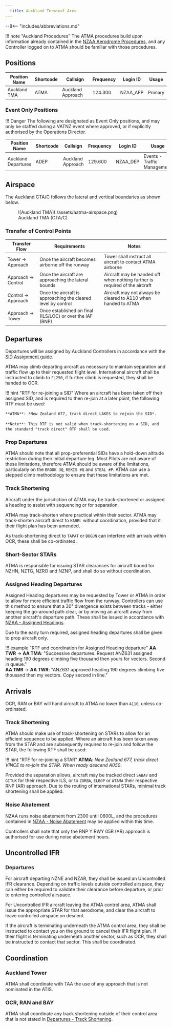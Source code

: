 ```yaml
---
  title: Auckland Terminal Area 
---
```


--8<-- "includes/abbreviations.md"

!!! note "Auckland Procedures"
    The ATMA procedures build upon information already contained in the [NZAA Aerodrome Procedures](../aerodromes/Class-C/nzaa.md), and any Controller logged on to ATMA should be familiar with those procedures.

## Positions

| Position Name | Shortcode | Callsign          | Frequency | Login ID | Usage     |
| ------------- | --------- | ----------------- | --------- | -------- | --------- |
| Auckland TMA  | ATMA      | Auckland Approach | 124.300   | NZAA_APP | Primary   |


### Event Only Positions

!!! Danger
    The following are designated as Event Only positions, and may only be staffed during a VATNZ event where approved, or if explicitly authorised by the Operations Director.

| Position Name       | Shortcode | Callsign          | Frequency | Login ID | Usage                       |
| ------------------- | --------- | ----------------- | --------- | -------- | --------------------------- |
| Auckland Departures | ADEP      | Auckland Approach | 129.600   | NZAA_DEP | Events - Traffic Management |

## Airspace

The Auckland CTA/C follows the lateral and vertical boundaries as shown below. 


<figure markdown>
  ![Auckland TMA](./assets/aatma-airspace.png) 
  <figcaption>Auckland TMA (CTA/C)</figcaption>
</figure>

### Transfer of Control Points

|Transfer Flow         | Requirements                                                 | Notes                                                                       | 
| -------------------- | ------------------------------------------------------------ | --------------------------------------------------------------------------- | 
| Tower -> Approach    | Once the aircraft becomes airborne off the runway            | Tower shall instruct all aircraft to contact ATMA airborne                  |
| Approach -> Control  | Once the aircraft are approaching the lateral bounds         | Aircraft may be handed off when nothing further is required of the aircraft | 
| Control -> Approach  | Once the aircraft is approaching the cleared level by control | Aircraft may not always be cleared to A110 when handed to ATMA              | 
| Approach -> Tower    | Once established on final (ILS/LOC) or over the IAF (RNP)    |                                                                             |

## Departures

Departures will be assigned by Auckland Controllers in accordance with the [SID Assignment guide](../aerodromes/Class-C/nzaa.md). 

ATMA may climb departing aircraft as necessary to maintain separation and traffic flow up to their requested flight level. International aircraft shall be instructed to climb to `FL250`, if further climb is requested, they shall be handed to OCR.

!!! hint "RTF for re-joining a SID"
    Where an aircraft has been taken off their assigned SID, and is required to then re-join at a later point, the following RTF must be used:

    **ATMA**: *New Zealand 677, track direct LAKES to rejoin the SID*.

    **Note**: This RTF is not valid when track-shortening on a SID, and the standard "track direct" RTF shall be used.

### Prop Departures

ATMA should note that all prop-preferential SIDs have a hold-down altitude restriction during their initial departure leg. Most Pilots are not aware of these limitations, therefore ATMA should be aware of the limitations, particularly on the `BROOK 3Q`, `REKIS #Q` and `STEAL #P`. ATMA can use a stepped climb methodology to ensure that these limitations are met.


### Track Shortening

Aircraft under the jurisdiction of ATMA may be track-shortened or assigned a heading to assist with sequencing or for separation. 

ATMA may track-shorten where practical within their sector. ATMA may track-shorten aircraft direct to `KARRL` without coordination, provided that it their flight plan has been amended.

As track-shortening direct to `TAPAT` or `BOGUN` can interfere with arrivals within OCR, these shall be co-ordinated.

### Short-Sector STARs

ATMA is responsible for issuing STAR clearances for aircraft bound for NZHN, NZTG, NZRO and NZNP, and shall do so without coordination. 

### Assigned Heading Departures

Assigned Heading departures may be requested by Tower or ATMA in order to allow for more efficient traffic flow from the runway. Controllers can use this method to ensure that a 30° divergence exists between tracks - either keeping the go-around path clear, or by moving an aircraft away from another aircraft's departure path. These shall be issued in accordance with [NZAA - Assigned Headings](../aerodromes/Class-C/nzaa.md#assigned-headings).

Due to the early turn required, assigned heading departures shall be given to prop aircraft only.

!!! example "RTF and coordination for Assigned Heading departure"
    <span class="coldline">**AA TWR** -> **AA TMA**</span>: "Successive departures. Request ANZ631 assigned heading 190 degrees climbing five thousand then yours for vectors. Second in queue."  
    <span class="coldline">**AA TMR** -> **AA TWR**</span>: "ANZ631 approved heading 190 degrees climbing five thousand then my vectors. Copy second in line."

## Arrivals 

OCR, RAN or BAY will hand aircraft to ATMA no lower than `A110`, unless co-ordinated.

### Track Shortening

ATMA should make use of track-shortening on STARs to allow for an efficient sequence to be applied. Where an aircraft has been taken away from the STAR and are subsequently required to re-join and follow the STAR, the following RTF shall be used:

!!! hint "RTF for re-joining a STAR"
    **ATMA**: *New Zealand 677, track direct VINCE to re-join the STAR. When ready descend A050*.

Provided the separation allows, aircraft may be tracked direct `SABAV` and `GITUK` for their respective ILS, or to `ZORBA`, `ELBOP` or `ATAMA` their respective RNP (AR) approach. Due to the routing of international STARs, minimal track shortening shall be applied.

### Noise Abatement

NZAA runs noise abatement from 2300 until 0600L, and the procedures contained in [NZAA - Noise Abatement](../aerodromes/Class-C/nzaa.md#noise-abatement) may be applied within this time.

Controllers shall note that only the RNP Y RWY 05R (AR) approach is authorised for use during noise abatement hours.

## Uncontrolled IFR 

### Departures 

For aircraft departing NZNE and NZAR, they shall be issued an Uncontrolled IFR clearance. Depending on traffic levels outside controlled airspace, they can either be required to validate their clearance before departure, or prior to entering controlled airspace.

For Uncontrolled IFR aircraft leaving the ATMA control area, ATMA shall issue the appropriate STAR for that aerodrome, and clear the aircraft to leave controlled airspace on descent. 

If the aircraft is terminating underneath the ATMA control area, they shall be instructed to contact you on the ground to cancel their IFR flight plan. If their flight is terminating underneath another sector, such as OCR, they shall be instructed to contact that sector. This shall be coordinated.

## Coordination

### Auckland Tower

ATMA shall coordinate with TAA the use of any approach that is not nominated in the ATIS.

### OCR, RAN and BAY

ATMA shall coordinate any track shortening outside of their control area that is not stated in [Departures - Track Shortening](../terminal/atma.md#departures). 
